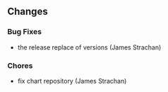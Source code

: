 
## Changes

### Bug Fixes

* the release replace of versions (James Strachan)

### Chores

* fix chart repository (James Strachan)
